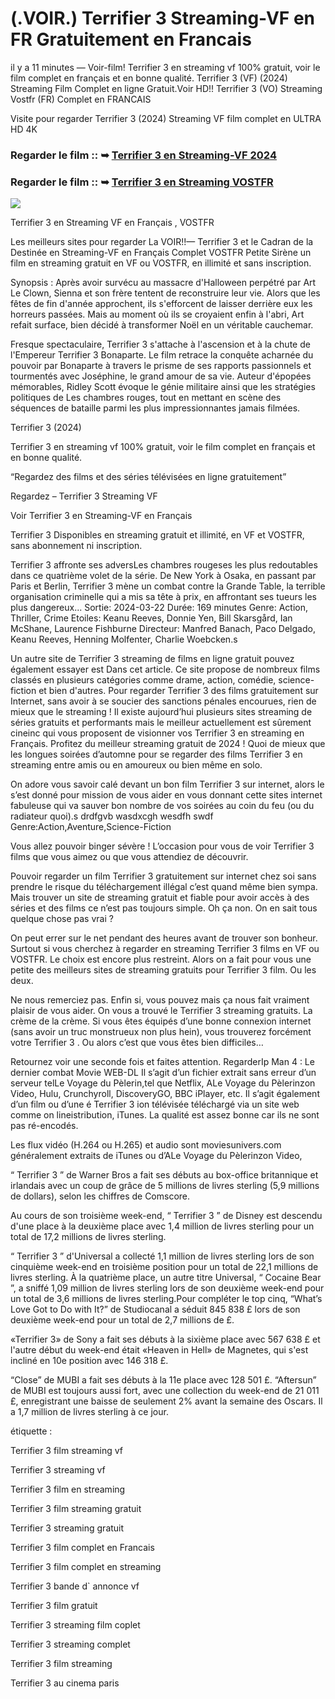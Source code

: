 # (.VOIR.) Terrifier 3 Streaming-VF en FR Gratuitement en Francais

il y a 11 minutes — Voir-film! Terrifier 3 en streaming vf 100% gratuit, voir le film complet en français et en bonne qualité. Terrifier 3 (VF) (2024) Streaming Film Complet en ligne Gratuit.Voir HD!! Terrifier 3 (VO) Streaming Vostfr (FR) Complet en FRANCAIS

Visite pour regarder Terrifier 3 (2024) Streaming VF film complet en ULTRA HD 4K

### Regarder le film :: ➥ [Terrifier 3 en Streaming-VF 2024](https://t.co/FByFmCALz5)

### Regarder le film :: ➥ [Terrifier 3 en Streaming VOSTFR](https://t.co/FByFmCALz5)

<p dir="auto"><a href="https://t.co/FByFmCALz5" title="PLAY NOW" rel="nofollow"><img src="https://i.imgur.com/jhNGoEt.gif" style="max-width: 100%;"></a></p>

Terrifier 3 en Streaming VF en Français , VOSTFR

Les meilleurs sites pour regarder La VOIR!!— Terrifier 3 et le Cadran de la Destinée en Streaming-VF en Français Complet VOSTFR Petite Sirène un film en streaming gratuit en VF ou VOSTFR, en illimité et sans inscription.

Synopsis : Après avoir survécu au massacre d'Halloween perpétré par Art Le Clown, Sienna et son frère tentent de reconstruire leur vie. Alors que les fêtes de fin d'année approchent, ils s'efforcent de laisser derrière eux les horreurs passées. Mais au moment où ils se croyaient enfin à l'abri, Art refait surface, bien décidé à transformer Noël en un véritable cauchemar.

Fresque spectaculaire, Terrifier 3 s'attache à l'ascension et à la chute de l'Empereur Terrifier 3 Bonaparte. Le film retrace la conquête acharnée du pouvoir par Bonaparte à travers le prisme de ses rapports passionnels et tourmentés avec Joséphine, le grand amour de sa vie. Auteur d'épopées mémorables, Ridley Scott évoque le génie militaire ainsi que les stratégies politiques de Les chambres rouges, tout en mettant en scène des séquences de bataille parmi les plus impressionnantes jamais filmées.

Terrifier 3 (2024)

Terrifier 3 en streaming vf 100% gratuit, voir le film complet en français et en bonne qualité.

“Regardez des films et des séries télévisées en ligne gratuitement”

Regardez – Terrifier 3 Streaming VF

Voir Terrifier 3 en Streaming-VF en Français

Terrifier 3 Disponibles en streaming gratuit et illimité, en VF et VOSTFR, sans abonnement ni inscription.

Terrifier 3 affronte ses adversLes chambres rougeses les plus redoutables dans ce quatrième volet de la série. De New York à Osaka, en passant par Paris et Berlin, Terrifier 3 mène un combat contre la Grande Table, la terrible organisation criminelle qui a mis sa tête à prix, en affrontant ses tueurs les plus dangereux... Sortie: 2024-03-22 Durée: 169 minutes Genre: Action, Thriller, Crime Etoiles: Keanu Reeves, Donnie Yen, Bill Skarsgård, Ian McShane, Laurence Fishburne Directeur: Manfred Banach, Paco Delgado, Keanu Reeves, Henning Molfenter, Charlie Woebcken.s

Un autre site de Terrifier 3 streaming de films en ligne gratuit pouvez également essayer est Dans cet article. Ce site propose de nombreux films classés en plusieurs catégories comme drame, action, comédie, science-fiction et bien d'autres. Pour regarder Terrifier 3 des films gratuitement sur Internet, sans avoir à se soucier des sanctions pénales encourues, rien de mieux que le streaming ! Il existe aujourd’hui plusieurs sites streaming de séries gratuits et performants mais le meilleur actuellement est sûrement cineinc qui vous proposent de visionner vos Terrifier 3 en streaming en Français. Profitez du meilleur streaming gratuit de 2024 ! Quoi de mieux que les longues soirées d’automne pour se regarder des films Terrifier 3 en streaming entre amis ou en amoureux ou bien même en solo.

On adore vous savoir calé devant un bon film Terrifier 3 sur internet, alors le s’est donné pour mission de vous aider en vous donnant cette sites internet fabuleuse qui va sauver bon nombre de vos soirées au coin du feu (ou du radiateur quoi).s drdfgvb wasdxcgh wesdfh swdf Genre:Action,Aventure,Science-Fiction

Vous allez pouvoir binger sévère ! L’occasion pour vous de voir Terrifier 3 films que vous aimez ou que vous attendiez de découvrir.

Pouvoir regarder un film Terrifier 3 gratuitement sur internet chez soi sans prendre le risque du téléchargement illégal c’est quand même bien sympa. Mais trouver un site de streaming gratuit et fiable pour avoir accès à des séries et des films ce n’est pas toujours simple. Oh ça non. On en sait tous quelque chose pas vrai ?

On peut errer sur le net pendant des heures avant de trouver son bonheur. Surtout si vous cherchez à regarder en streaming Terrifier 3 films en VF ou VOSTFR. Le choix est encore plus restreint. Alors on a fait pour vous une petite des meilleurs sites de streaming gratuits pour Terrifier 3 film. Ou les deux.

Ne nous remerciez pas. Enfin si, vous pouvez mais ça nous fait vraiment plaisir de vous aider. On vous a trouvé le Terrifier 3 streaming gratuits. La crème de la crème. Si vous êtes équipés d’une bonne connexion internet (sans avoir un truc monstrueux non plus hein), vous trouverez forcément votre Terrifier 3 . Ou alors c’est que vous êtes bien difficiles…

Retournez voir une seconde fois et faites attention. RegarderIp Man 4 : Le dernier combat Movie WEB-DL Il s’agit d’un fichier extrait sans erreur d’un serveur telLe Voyage du Pèlerin,tel que Netflix, ALe Voyage du Pèlerinzon Video, Hulu, Crunchyroll, DiscoveryGO, BBC iPlayer, etc. Il s’agit également d’un film ou d’une é Terrifier 3 ion télévisée téléchargé via un site web comme on lineistribution, iTunes. La qualité est assez bonne car ils ne sont pas ré-encodés.

Les flux vidéo (H.264 ou H.265) et audio sont moviesunivers.com généralement extraits de iTunes ou d’ALe Voyage du Pèlerinzon Video,

“ Terrifier 3 ” de Warner Bros a fait ses débuts au box-office britannique et irlandais avec un coup de grâce de 5 millions de livres sterling (5,9 millions de dollars), selon les chiffres de Comscore.

Au cours de son troisième week-end, “ Terrifier 3 ” de Disney est descendu d'une place à la deuxième place avec 1,4 million de livres sterling pour un total de 17,2 millions de livres sterling.

“ Terrifier 3 ” d'Universal a collecté 1,1 million de livres sterling lors de son cinquième week-end en troisième position pour un total de 22,1 millions de livres sterling. À la quatrième place, un autre titre Universal, “ Cocaine Bear ”, a sniffé 1,09 million de livres sterling lors de son deuxième week-end pour un total de 3,6 millions de livres sterling.Pour compléter le top cinq, “What’s Love Got to Do with It?” de Studiocanal a séduit 845 838 £ lors de son deuxième week-end pour un total de 2,7 millions de £.

«Terrifier 3» de Sony a fait ses débuts à la sixième place avec 567 638 £ et l'autre début du week-end était «Heaven in Hell» de Magnetes, qui s'est incliné en 10e position avec 146 318 £.

“Close” de MUBI a fait ses débuts à la 11e place avec 128 501 £. “Aftersun” de MUBI est toujours aussi fort, avec une collection du week-end de 21 011 £, enregistrant une baisse de seulement 2% avant la semaine des Oscars. Il a 1,7 million de livres sterling à ce jour.

étiquette :

Terrifier 3 film streaming vf

Terrifier 3 streaming vf

Terrifier 3 film en streaming

Terrifier 3 film streaming gratuit

Terrifier 3 streaming gratuit

Terrifier 3 film complet en Francais

Terrifier 3 film complet en streaming

Terrifier 3 bande d` annonce vf

Terrifier 3 film gratuit

Terrifier 3 streaming film coplet

Terrifier 3 streaming complet

Terrifier 3 film streaming

Terrifier 3 au cinema paris
